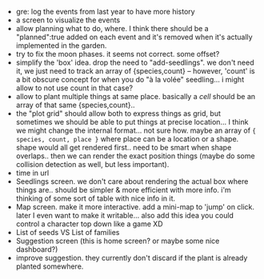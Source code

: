 - gre: log the events from last year to have more history
- a screen to visualize the events
- allow planning what to do, where. I think there should be a "planned":true added on each event and it's removed when it's actually implemented in the garden.
- try to fix the moon phases. it seems not correct. some offset?
- simplify the 'box' idea. drop the need to "add-seedlings". we don't need it, we just need to track an array of {species,count} – however, 'count' is a bit obscure concept for when you do "à la volée" seedling... i might allow to not use count in that case?
- allow to plant multiple things at same place. basically a *cell* should be an array of that same {species,count}..
- the "plot grid" should allow both to express things as grid, but sometimes we should be able to put things at precise location... I think we might change the internal format... not sure how. maybe an array of `{ species, count, place }` where place can be a location or a shape. shape would all get rendered first.. need to be smart when shape overlaps.. then we can render the exact position things (maybe do some collision detection as well, but less important).
- time in url
- Seedlings screen. we don't care about rendering the actual box where things are.. should be simpler & more efficient with more info. i'm thinking of some sort of table with nice info in it.
- Map screen. make it more interactive. add a mini-map to 'jump' on click. later I even want to make it writable... also add this idea you could control a character top down like a game XD
- List of seeds VS List of families
- Suggestion screen (this is home screen? or maybe some nice dashboard?)
- improve suggestion. they currently don't discard if the plant is already planted somewhere.

